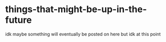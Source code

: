 # things-that-might-be-up-in-the-future
idk maybe something will eventually be posted on here  but idk at this point
